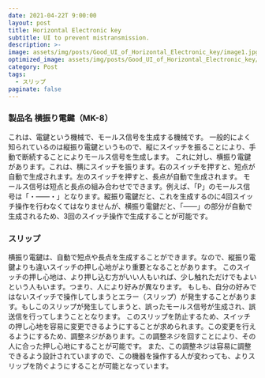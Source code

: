 ```yaml
---
date: 2021-04-22T 9:00:00
layout: post
title: Horizontal Electronic key
subtitle: UI to prevent mistransmission.
description: >-
image: assets/img/posts/Good_UI_of_Horizontal_Electronic_key/image1.jpg
optimized_image: assets/img/posts/Good_UI_of_Horizontal_Electronic_key/image1_resized_thumbnail.jpg
category: Post
tags: 
  - スリップ
paginate: false
---
```


### 製品名 横振り電鍵（MK-8）
これは、電鍵という機械で、モールス信号を生成する機械です。
一般的によく知られているのは縦振り電鍵というもので、縦にスイッチを振ることにより、手動で断続することによりモールス信号を生成します。
これに対し、横振り電鍵があります。これは、横にスイッチを振ります。右のスイッチを押すと、短点が自動で生成されます。左のスイッチを押すと、長点が自動で生成されます。
モールス信号は短点と長点の組み合わせでできます。例えば、「P」のモールス信号は「・――・」となります。縦振り電鍵だと、これを生成するのに4回スイッチ操作を行わなくてはなりませんが、横振り電鍵だと、「――」の部分が自動で生成されるため、3回のスイッチ操作で生成することが可能です。

### スリップ
横振り電鍵は、自動で短点や長点を生成することができます。なので、縦振り電鍵よりも違いスイッチの押し心地がより重要となることがあります。
このスイッチの押し心地は、より押し込む方がいい人もいれば、少し触れただけでもよいという人もいます。つまり、人により好みが異なります。
もしも、自分の好みではないスイッチで操作してしまうとエラー（スリップ）が発生することがあります。もしこのスリップが発生してしまうと、誤ったモールス信号が生成され、誤送信を行ってしまうこととなります。
このスリップを防止するため、スイッチの押し心地を容易に変更できるようにすることが求められます。この変更を行えるようにするため、調整ネジがあります。この調整ネジを回すことにより、その人に合った押し心地にすることが可能です。
また、この調整ネジは容易に調整できるよう設計されていますので、この機器を操作する人が変わっても、よりスリップを防ぐようにすることが可能となっています。
